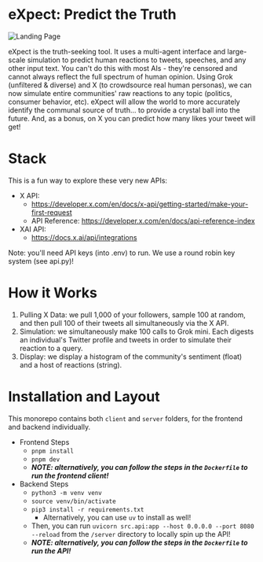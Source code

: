# eXpect: Predict the Truth

![Landing Page](client/public/landing.png)

eXpect is the truth-seeking tool. It uses a multi-agent interface and large-scale simulation to predict human reactions to tweets, speeches, and any other input text. You can't do this with most AIs - they're censored and cannot always reflect the full spectrum of human opinion. Using Grok (unfiltered & diverse) and X (to crowdsource real human personas), we can now simulate entire communities' raw reactions to any topic (politics, consumer behavior, etc). eXpect will allow the world to more accurately identify the communal source of truth... to provide a crystal ball into the future. And, as a bonus, on X you can predict how many likes your tweet will get!

# Stack

This is a fun way to explore these very new APIs:

- X API:
  - https://developer.x.com/en/docs/x-api/getting-started/make-your-first-request
  - API Reference: https://developer.x.com/en/docs/api-reference-index
- XAI API:
  - https://docs.x.ai/api/integrations

Note: you'll need API keys (into .env) to run. We use a round robin key system (see api.py)!

# How it Works

1. Pulling X Data: we pull 1,000 of your followers, sample 100 at random, and then pull 100 of their tweets all simultaneously via the X API.
2. Simulation: we simultaneously make 100 calls to Grok mini. Each digests an individual's Twitter profile and tweets in order to simulate their reaction to a query.
3. Display: we display a histogram of the community's sentiment (float) and a host of reactions (string).

# Installation and Layout

This monorepo contains both `client` and `server` folders, for the frontend and backend individually.

- Frontend Steps
  - `pnpm install`
  - `pnpm dev`
  - **_NOTE: alternatively, you can follow the steps in the `Dockerfile` to run the frontend client!_**
- Backend Steps
  - `python3 -m venv venv`
  - `source venv/bin/activate`
  - `pip3 install -r requirements.txt`
    - Alternatively, you can use `uv` to install as well!
  - Then, you can run `uvicorn src.api:app --host 0.0.0.0 --port 8080 --reload` from the `/server` directory to locally spin up the API!
  - **_NOTE: alternatively, you can follow the steps in the `Dockerfile` to run the API!_**
